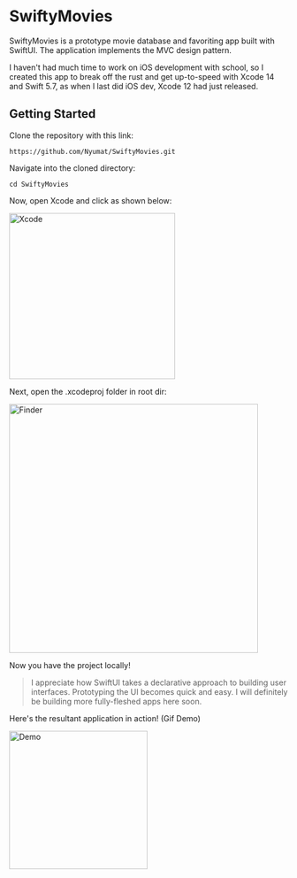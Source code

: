 # SwiftyMovies

SwiftyMovies is a prototype movie database and favoriting app built with SwiftUI. The application implements the MVC design pattern. 

I haven't had much time to work on iOS development with school, so I created this app to break off the rust and get up-to-speed with Xcode 14 and Swift 5.7, as when I last did iOS dev, Xcode 12 had just released. 

## Getting Started

Clone the repository with this link:
```
https://github.com/Nyumat/SwiftyMovies.git
```

Navigate into the cloned directory:

``` 
cd SwiftyMovies  
```

Now, open Xcode and click as shown below:

<img src="img1.png" alt="Xcode"  width="300" />

Next, open the .xcodeproj folder in root dir:

<img src="finder.png" alt="Finder"  width="450" />

Now you have the project locally!

> I appreciate how SwiftUI takes a declarative approach to building user interfaces. Prototyping the UI becomes quick and easy. I will definitely be building more fully-fleshed apps here soon. 

Here's the resultant application in action! (Gif Demo) 

<img src="swiftymovie.gif" alt="Demo"  width="250" />

